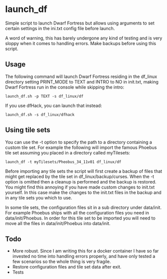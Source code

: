 launch_df
=========

Simple script to launch Dwarf Fortress but allows using arguments to set certain settings in the ini.txt config file before launch.

A word of warning, this has barely undergone any kind of testing and is very sloppy when it comes to handling errors. Make backups before using this script.

Usage
-----

The following command will launch Dwarf Fortress residing in the df_linux directory setting PRINT_MODE to TEXT and INTRO to NO in init.txt, making Dwarf Fortress run in the console while skipping the intro:

    launch_df.sh -p TEXT -s df_linux/df

If you use dfHack, you can launch that instead:

    launch_df.sh -s df_linux/dfhack

Using tile sets
---------------

You can use the -t option to specify the path to a directory containing a custom tile set. For example the following will import the famous Phoebus tile set assuming you placed in a directory called myTilesets:

    launch_df -t myTilesets/Pheobus_34_11v01 df_linux/df

Before importing any tile sets the script will first create a backup of files that might get replaced by the tile set in df_linux/backup/curses. When the -t option is omitted then a cleanup is performed and the backup is restored. You might find this annoying if you have made custom changes to init.txt yourself. In this case make the changes to the init.txt files in the backup and in any tile sets you which to use.

In some tile sets, the configuration files sit in a sub directory under data/init. For example Phoebus ships with all the configuration files you need in data/init/Phoebus. In order for this tile set to be imported you will need to move all the files in data/init/Phoebus into data/init.

Todo
----

* More robust. Since I am writing this for a docker container I have so far invested no time into handling errors properly, and have only tested a few scenarios so the whole thing is very fragile.
* Restore configuration files and tile set data after exit.
* Tests
